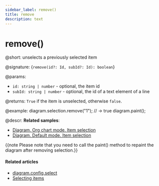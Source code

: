 ```yaml
---
sidebar_label: remove()
title: remove
description: text
---
```


# remove()

@short: unselects a previously selected item

@signature: {`remove(id?: Id, subId?: Id): boolean`}

@params:
- `id: string | number` - optional, the item id
- `subId: string | number` - optional, the id of a text element of a line

@returns:
`True` if the item is unselected, otherwise `false`.

@example:
diagram.selection.remove("1"); // -> true
diagram.paint();

@descr:
**Related samples**: 

- [Diagram. Org chart mode. Item selection](https://snippet.dhtmlx.com/jyoxn5h7)
- [Diagram. Default mode. Item selection](https://snippet.dhtmlx.com/tcny4obw)

{{note Please note that you need to call the paint() method to repaint the diagram after removing selection.}}

#### Related articles

- [diagram.config.select](../../../api/diagram/select_property/)
- [Selecting items](../../../guides/manipulating_items/#selecting-items)
